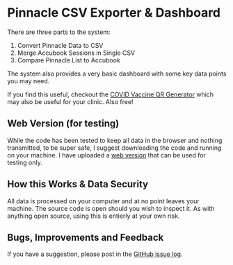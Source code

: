 # Pinnacle CSV Exporter & Dashboard
There are three parts to the system:

1. Convert Pinnacle Data to CSV
2. Merge Accubook Sessions in Single CSV
3. Compare Pinnacle List to Accubook

The system also provides a very basic dashboard with some key data points you may need.

If you find this useful, checkout the [COVID Vaccine QR Generator](https://github.com/DrMikeyS/COVIDVaccinePatientSlips "COVID Vaccine QR Generator") which may also be useful for your clinic. Also free!

## Web Version (for testing)
While the code has been tested to keep all data in the browser and nothing transmitted, to be super safe, I suggest downloading the code and running on your machine. I have uploaded a [web version](https://durhamstudenthealth.co.uk/PinnacleCSVExporter/ "web version") that can be used for testing only.

## How this Works & Data Security
All data is processed on your computer and at no point leaves your machine. The source code is open should you wish to inspect it. As with anything open source, using this is entierly at your own risk.

## Bugs, Improvements and Feedback
If you have a suggestion, please post in the [GitHub issue log](https://github.com/DrMikeyS/PinnacleCSVExporter/issues "GitHub issue log").
